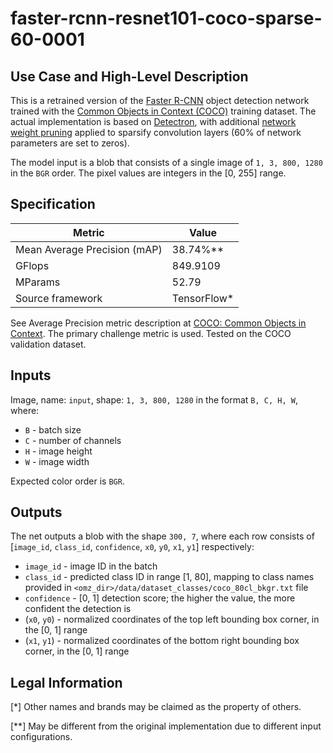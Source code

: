 # faster-rcnn-resnet101-coco-sparse-60-0001

## Use Case and High-Level Description

This is a retrained version of the [Faster R-CNN](https://arxiv.org/abs/1506.01497) object detection network trained with the [Common Objects in Context (COCO)](https://cocodataset.org/#home) training dataset.
The actual implementation is based on [Detectron](https://github.com/facebookresearch/detectron2),
with additional [network weight pruning](https://arxiv.org/abs/1710.01878) applied to sparsify convolution layers (60% of network parameters are set to zeros).

The model input is a blob that consists of a single image of `1, 3, 800, 1280` in the `BGR` order. The pixel values are integers in the [0, 255] range.

## Specification

| Metric                       | Value        |
|------------------------------|--------------|
| Mean Average Precision (mAP) | 38.74%\**    |
| GFlops                       | 849.9109     |
| MParams                      | 52.79        |
| Source framework             | TensorFlow\* |

See Average Precision metric description at [COCO: Common Objects in Context](https://cocodataset.org/#detection-eval). The primary challenge metric is used. Tested on the COCO validation dataset.

## Inputs

Image, name: `input`, shape: `1, 3, 800, 1280` in the format `B, C, H, W`, where:

- `B` - batch size
- `C` - number of channels
- `H` - image height
- `W` - image width

Expected color order is `BGR`.

## Outputs

The net outputs a blob with the shape `300, 7`, where each row consists of [`image_id`, `class_id`, `confidence`, `x0`, `y0`, `x1`, `y1`] respectively:

- `image_id` - image ID in the batch
- `class_id` - predicted class ID in range [1, 80], mapping to class names provided in `<omz_dir>/data/dataset_classes/coco_80cl_bkgr.txt` file
- `confidence` - [0, 1] detection score; the higher the value, the more confident the detection is
- (`x0`, `y0`) - normalized coordinates of the top left bounding box corner, in the [0, 1] range
- (`x1`, `y1`) - normalized coordinates of the bottom right bounding box corner, in the [0, 1] range

## Legal Information
[\*] Other names and brands may be claimed as the property of others.

[\**] May be different from the original implementation due to different input configurations.

